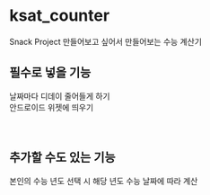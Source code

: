 # ksat_counter

Snack Project
만들어보고 싶어서 만들어보는 수능 계산기

## 필수로 넣을 기능<br/>
날짜마다 디데이 줄어들게 하기<br/>
안드로이드 위젯에 띄우기<br/>
<br/>
<br/>
## 추가할 수도 있는 기능<br/>
본인의 수능 년도 선택 시 해당 년도 수능 날짜에 따라 계산<br/>
